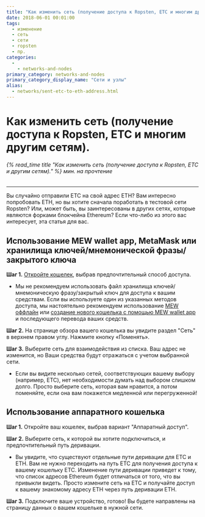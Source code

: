 ```yaml
---
title: "Как изменить сеть (получение доступа к Ropsten, ETC и многим другим сетям)."
date: 2018-06-01 00:01:00
tags:
  - изменение
  - сеть
  - сети
  - ropsten
  - пр.
categories:
  - 
    - networks-and-nodes
primary_category: networks-and-nodes
primary_category_display_name: "Сети и узлы"
alias:
  - networks/sent-etc-to-eth-address.html
---
```


# **Как изменить сеть (получение доступа к Ropsten, ETC и многим другим сетям).**

###### {% read_time title "Как изменить сеть (получение доступа к Ropsten, ETC и другим сетям)." %} мин. на прочтение

* * *

Вы случайно отправили ETC на свой адрес ETH? Вам интересно попробовать ETH, но вы хотите сначала поработать в тестовой сети Ropsten? Или, может быть, вы заинтересованы в других сетях, которые являются форками блокчейна Ethereum? Если что-либо из этого вас интересует, эта статья для вас.

## **Использование MEW wallet app, MetaMask или хранилища ключей/мнемонической фразы/закрытого ключа**

**Шаг 1.** [Откройте кошелек](/@@@@@@/getting-started/how-to-access-your-wallet/), выбрав предпочтительный способ доступа.

-   Мы не рекомендуем использовать файл хранилища ключей/мнемоническую фразу/закрытый ключ для доступа к вашим средствам. Если вы используете один из указанных методов доступа, мы настоятельно рекомендуем использование [MEW оффлайн](/@@@@@@/offline/offline-mew-looks-weird/) или [создание нового кошелька с помощью MEW wallet app](/@@@@@@/mewwallet/mewwallet-user-guide/) и последующего перевода ваших средств.

**Шаг 2.** На странице обзора вашего кошелька вы увидите раздел "Сеть" в верхнем правом углу. Нажмите кнопку «Поменять».

**Шаг 3.** Выберите сеть для взаимодействия из списка. Ваш адрес не изменится, но Ваши средства будут отражаться с учетом выбранной сети.

-   Если вы видите несколько сетей, соответствующих вашему выбору (например, ETC), нет необходимости думать над выбором слишком долго. Просто выберите сеть, которая вам нравится, а потом поменяйте, если она вам покажется медленной или перегруженной!

## **Использование аппаратного кошелька**

**Шаг 1.** Откройте ваш кошелек, выбрав вариант "Аппаратный доступ".

**Шаг 2.** Выберите сеть, к которой вы хотите подключиться, и предпочтительный путь деривации.

-   Вы увидите, что существуют отдельные пути деривации для ETC и ETH. Вам не нужно переходить на путь ETC для получения доступа к вашему кошельку ETC. Изменение пути деривации приведет к тому, что список адресов Ethereum будет отличаться от того, что вы привыкли видеть. Просто измените сеть на ETC и получайте доступ к вашему знакомому адресу ETH через путь деривации ETH.

**Шаг 3.** Подключите ваше устройство, готово! Вы будете направлены на страницу данных о вашем кошельке в нужной сети.
